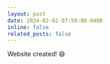 ```yaml
---
layout: post
date: 2024-02-02 07:59:00-0400
inline: false
related_posts: false
---
```


Website created! :smile:
